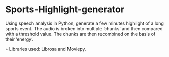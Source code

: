 # Sports-Highlight-generator


Using speech analysis in Python, generate a few minutes highlight of a long sports event. The audio is broken into multiple ’chunks’ and then compared with a threshold value. The chunks are then
recombined on the basis of their ’energy’.


◦ Libraries used: Librosa and Moviepy.
